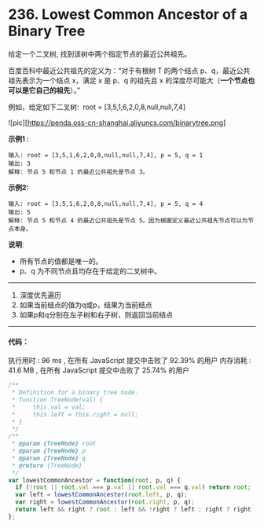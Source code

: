# 236. Lowest Common Ancestor of a Binary Tree

给定一个二叉树, 找到该树中两个指定节点的最近公共祖先。

百度百科中最近公共祖先的定义为：“对于有根树 T 的两个结点 p、q，最近公共祖先表示为一个结点 x，满足 x 是 p、q 的祖先且 x 的深度尽可能大（**一个节点也可以是它自己的祖先**）。”

例如，给定如下二叉树:  root = [3,5,1,6,2,0,8,null,null,7,4]

![pic][https://penda.oss-cn-shanghai.aliyuncs.com/binarytree.png]


**示例1 :**
```
输入: root = [3,5,1,6,2,0,8,null,null,7,4], p = 5, q = 1
输出: 3
解释: 节点 5 和节点 1 的最近公共祖先是节点 3。

```

**示例2:**
```
输入: root = [3,5,1,6,2,0,8,null,null,7,4], p = 5, q = 4
输出: 5
解释: 节点 5 和节点 4 的最近公共祖先是节点 5。因为根据定义最近公共祖先节点可以为节点本身。

```

**说明**:
- 所有节点的值都是唯一的。
- p、q 为不同节点且均存在于给定的二叉树中。

---

1. 深度优先遍历
2. 如果当前结点的值为q或p，结果为当前结点
3. 如果p和q分别在左子树和右子树，则返回当前结点


---

#### 代码：
执行用时 : 96 ms , 在所有 JavaScript 提交中击败了 92.39% 的用户
内存消耗 : 41.6 MB , 在所有 JavaScript 提交中击败了 25.74% 的用户

```js
/**
 * Definition for a binary tree node.
 * function TreeNode(val) {
 *     this.val = val;
 *     this.left = this.right = null;
 * }
 */
/**
 * @param {TreeNode} root
 * @param {TreeNode} p
 * @param {TreeNode} q
 * @return {TreeNode}
 */
var lowestCommonAncestor = function(root, p, q) {
  if (!root || root.val === p.val || root.val === q.val) return root;
  var left = lowestCommonAncestor(root.left, p, q);
  var right = lowestCommonAncestor(root.right, p, q);
  return left && right ? root : left && !right ? left : right ? right : null;
};
```